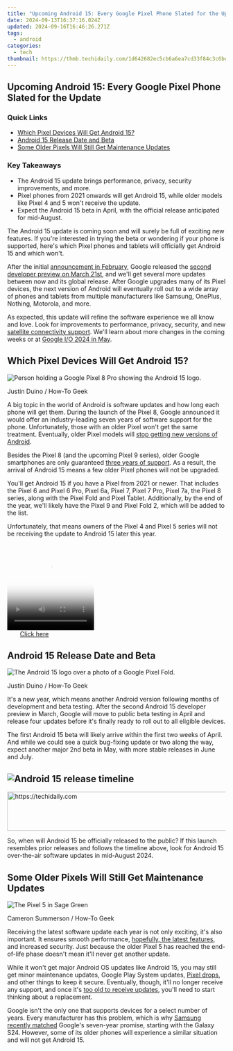 ```yaml
---
title: "Upcoming Android 15: Every Google Pixel Phone Slated for the Update"
date: 2024-09-13T16:37:16.024Z
updated: 2024-09-16T16:46:26.271Z
tags:
  - android
categories:
  - tech
thumbnail: https://thmb.techidaily.com/1d642682ec5cb6a6ea7cd33f84c3c6bed241d468dfb7fb68a3c7508632db1da6.jpg
---
```


## Upcoming Android 15: Every Google Pixel Phone Slated for the Update

### Quick Links

* [Which Pixel Devices Will Get Android 15?](https://common-error.techidaily.com/mastering-the-trick-a-step-by-step-guide-to-fixing-windows-update-error-0x8007001f/)
* [Android 15 Release Date and Beta](https://hardware-updates.techidaily.com/how-to-upgrade-to-the-latest-hid-compatible-mouse-software/)
* [Some Older Pixels Will Still Get Maintenance Updates](https://extra-hints.techidaily.com/2024-approved-cracking-the-cartoon-code-a-quick-guide-to-lenses-in-snapchat/)

### Key Takeaways

* The Android 15 update brings performance, privacy, security improvements, and more.
* Pixel phones from 2021 onwards will get Android 15, while older models like Pixel 4 and 5 won't receive the update.
* Expect the Android 15 beta in April, with the official release anticipated for mid-August.

 The Android 15 update is coming soon and will surely be full of exciting new features. If you're interested in trying the beta or wondering if your phone is supported, here's which Pixel phones and tablets will officially get Android 15 and which won't.

 After the initial [announcement in February](https://extra-tips.techidaily.com/new-cinemas-best-shoot-techniques-the-ultimate-guide-for-24/), Google released the [second developer preview on March 21st](https://android-developers.googleblog.com/2024/03/the-second-developer-preview-of-android-15.html), and we'll get several more updates between now and its global release. After Google upgrades many of its Pixel devices, the next version of Android will eventually roll out to a wide array of phones and tablets from multiple manufacturers like Samsung, OnePlus, Nothing, Motorola, and more.

 As expected, this update will refine the software experience we all know and love. Look for improvements to performance, privacy, security, and new [satellite connectivity support](https://tech-savvy.techidaily.com/identifying-fake-gpt-binco-coins-a-guide-to-recognizing-scams/). We'll learn about more changes in the coming weeks or at [Google I/O 2024 in May](https://extra-support.techidaily.com/new-leveraging-picture-in-progressive-mode-on-chrome-across-platforms/).

##  Which Pixel Devices Will Get Android 15?

![Person holding a Google Pixel 8 Pro showing the Android 15 logo.](https://static1.howtogeekimages.com/wordpress/wp-content/uploads/2024/02/53533188423_c6faca52a2_o.jpg) 

Justin Duino / How-To Geek

 A big topic in the world of Android is software updates and how long each phone will get them. During the launch of the Pixel 8, Google announced it would offer an industry-leading seven years of software support for the phone. Unfortunately, those with an older Pixel won't get the same treatment. Eventually, older Pixel models will [stop getting new versions of Android](https://win-answers.techidaily.com/in-depth-strategies-to-overcome-teardown-malfunctions-expert-advice/).

 Besides the Pixel 8 (and the upcoming Pixel 9 series), older Google smartphones are only guaranteed [three years of support](https://blog-min.techidaily.com/how-to-transfer-contacts-from-samsung-galaxy-f04-to-other-android-devices-devices-drfone-by-drfone-transfer-from-android-transfer-from-android/). As a result, the arrival of Android 15 means a few older Pixel phones will not be upgraded.

 You'll get Android 15 if you have a Pixel from 2021 or newer. That includes the Pixel 6 and Pixel 6 Pro, Pixel 6a, Pixel 7, Pixel 7 Pro, Pixel 7a, the Pixel 8 series, along with the Pixel Fold and Pixel Tablet. Additionally, by the end of the year, we'll likely have the Pixel 9 and Pixel Fold 2, which will be added to the list.

 Unfortunately, that means owners of the Pixel 4 and Pixel 5 series will not be receiving the update to Android 15 later this year.

<!-- affiliate ads begin -->
<span id="1328683">
					<video width="200" height="200" style="cursor:pointer"
           poster="//a.impactradius-go.com/display-clicktoplayimage/1328683.png"
           onclick="if(!this.playClicked){this.play();this.setAttribute('controls',true);this.playClicked=true;}">
	   <source src="//a.impactradius-go.com/display-ad/15852-1328683">
	   <img src="//a.impactradius-go.com/display-clicktoplayimage/1328683.png" style="border: none; height: 100%; width: 100%; object-fit: contain">
	</video>
	<div style="width:125px;text-align:center"><a href="javascript:window.open(decodeURIComponent('https%3A%2F%2Fthefitville.pxf.io%2Fc%2F5597632%2F1328683%2F15852'), '_blank');void(0);">Click here</a></div>
</span>
<img height="0" width="0" src="https://imp.pxf.io/i/5597632/1328683/15852" style="position:absolute;visibility:hidden;" border="0" />
<!-- affiliate ads end -->

##  Android 15 Release Date and Beta

![The Android 15 logo over a photo of a Google Pixel Fold.](https://static1.howtogeekimages.com/wordpress/wp-content/uploads/2024/02/20.jpg) 

Justin Duino / How-To Geek

 It's a new year, which means another Android version following months of development and beta testing. After the second Android 15 developer preview in March, Google will move to public beta testing in April and release four updates before it's finally ready to roll out to all eligible devices.

 The first Android 15 beta will likely arrive within the first two weeks of April. And while we could see a quick bug-fixing update or two along the way, expect another major 2nd beta in May, with more stable releases in June and July.

## ![Android 15 release timeline](https://static0.howtogeekimages.com/wordpress/wp-content/uploads/2024/03/android-15-release-timeline.jpg) 

<!-- affiliate ads begin -->
<a href="https://appsumo.8odi.net/c/5597632/2129739/7443" target="_top" id="2129739">
  <img src="//a.impactradius-go.com/display-ad/7443-2129739" border="0" alt="https://techidaily.com" width="728" height="90"/>
</a>
<img height="0" width="0" src="https://appsumo.8odi.net/i/5597632/2129739/7443" style="position:absolute;visibility:hidden;" border="0" />
<!-- affiliate ads end -->

 So, when will Android 15 be officially released to the public? If this launch resembles prior releases and follows the timeline above, look for Android 15 over-the-air software updates in mid-August 2024.

##  Some Older Pixels Will Still Get Maintenance Updates

![The Pixel 5 in Sage Green](https://static1.howtogeekimages.com/wordpress/wp-content/uploads/2020/11/56e83675.jpg) 

Cameron Summerson / How-To Geek

 Receiving the latest software update each year is not only exciting, it's also important. It ensures smooth performance, [hopefully, the latest features](https://techtrends.techidaily.com/download-iphones-handbooks-comprehensive-source-for-each-version-explained/), and increased security. Just because the older Pixel 5 has reached the end-of-life phase doesn't mean it'll never get another update.

 While it won't get major Android OS updates like Android 15, you may still get minor maintenance updates, Google Play System updates, [Pixel drops](https://data-wizards.techidaily.com/8-ways-to-fix-external-hard-drive-not-showing-up-problem-in-mac/), and other things to keep it secure. Eventually, though, it'll no longer receive any support, and once it's [too old to receive updates](https://win-answers.techidaily.com/in-depth-strategies-to-overcome-teardown-malfunctions-expert-advice/), you'll need to start thinking about a replacement.

 Google isn't the only one that supports devices for a select number of years. Every manufacturer has this problem, which is why [Samsung recently matched](https://video-content-creator.techidaily.com/new-in-2024-android-video-editors-for-chromebook-top-recommendations/) Google's seven-year promise, starting with the Galaxy S24\. However, some of its older phones will experience a similar situation and will not get Android 15.

<ins class="adsbygoogle"
     style="display:block"
     data-ad-format="autorelaxed"
     data-ad-client="ca-pub-7571918770474297"
     data-ad-slot="1223367746"></ins>

<ins class="adsbygoogle"
     style="display:block"
     data-ad-client="ca-pub-7571918770474297"
     data-ad-slot="8358498916"
     data-ad-format="auto"
     data-full-width-responsive="true"></ins>



